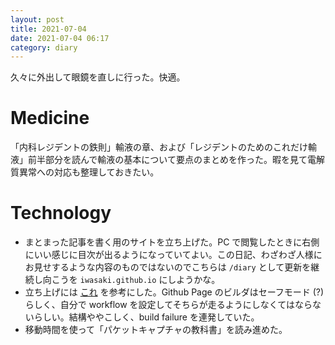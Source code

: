 ```yaml
---
layout: post
title: 2021-07-04
date: 2021-07-04 06:17
category: diary
---
```


久々に外出して眼鏡を直しに行った。快適。

# Medicine
「内科レジデントの鉄則」輸液の章、および「レジデントのためのこれだけ輸液」前半部分を読んで輸液の基本について要点のまとめを作った。暇を見て電解質異常への対応も整理しておきたい。

# Technology
- まとまった記事を書く用のサイトを立ち上げた。PC で閲覧したときに右側にいい感じに目次が出るようになっていてよい。この日記、わざわざ人様にお見せするような内容のものではないのでこちらは `/diary` として更新を継続し向こうを `iwasaki.github.io` にしようかな。
- 立ち上げには [これ](https://chirpy.cotes.info/posts/getting-started/) を参考にした。Github Page のビルダはセーフモード (?) らしく、自分で workflow を設定してそちらが走るようにしなくてはならないらしい。結構ややこしく、build failure を連発していた。
- 移動時間を使って「パケットキャプチャの教科書」を読み進めた。